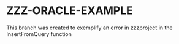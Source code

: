 # ZZZ-ORACLE-EXAMPLE
This branch was created to exemplify an error in zzzproject in the InsertFromQuery function
